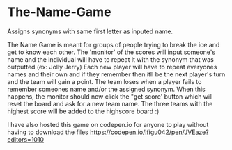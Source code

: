 # The-Name-Game
Assigns synonyms with same first letter as inputed name.

The Name Game is meant for groups of people trying to break the ice and get to know each other.
The 'monitor' of the scores will input someone's name and the individual will have to repeat it with the synonym that
was outputted (ex: Jolly Jerry)
Each new player will have to repeat everyones names and their own and if they remember then itll be the next player's turn and 
the team will gain a point.
The team loses when a player fails to remember someones name and/or the assigned synonym. When this happens, the monitor should
now click the "get score' button which will reset the board and ask for a new team name.
The three teams with the highest score will be added to the highscore board :)

I have also hosted this game on codepen.io for anyone to play without having to download the files
https://codepen.io/lfigu042/pen/JVEaze?editors=1010

